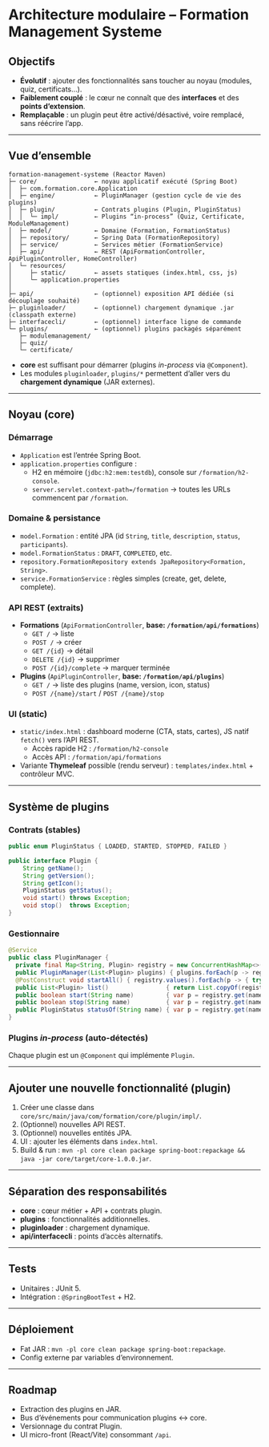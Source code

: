 # Architecture modulaire – Formation Management Systeme

## Objectifs
- **Évolutif** : ajouter des fonctionnalités sans toucher au noyau (modules, quiz, certificats…).
- **Faiblement couplé** : le cœur ne connaît que des **interfaces** et des **points d’extension**.
- **Remplaçable** : un plugin peut être activé/désactivé, voire remplacé, sans réécrire l’app.

---

## Vue d’ensemble

```
formation-management-systeme (Reactor Maven)
├─ core/                ← noyau applicatif exécuté (Spring Boot)
│  ├─ com.formation.core.Application
│  ├─ engine/           ← PluginManager (gestion cycle de vie des plugins)
│  ├─ plugin/           ← Contrats plugins (Plugin, PluginStatus)
│  │  └─ impl/          ← Plugins “in-process” (Quiz, Certificate, ModuleManagement)
│  ├─ model/            ← Domaine (Formation, FormationStatus)
│  ├─ repository/       ← Spring Data (FormationRepository)
│  ├─ service/          ← Services métier (FormationService)
│  ├─ api/              ← REST (ApiFormationController, ApiPluginController, HomeController)
│  └─ resources/
│     ├─ static/        ← assets statiques (index.html, css, js)
│     └─ application.properties
│
├─ api/                 ← (optionnel) exposition API dédiée (si découplage souhaité)
├─ pluginloader/        ← (optionnel) chargement dynamique .jar (classpath externe)
├─ interfacecli/        ← (optionnel) interface ligne de commande
└─ plugins/             ← (optionnel) plugins packagés séparément
   ├─ modulemanagement/
   ├─ quiz/
   └─ certificate/
```

- **core** est suffisant pour démarrer (plugins *in-process* via `@Component`).
- Les modules `pluginloader`, `plugins/*` permettent d’aller vers du **chargement dynamique** (JAR externes).

---

## Noyau (core)

### Démarrage
- `Application` est l’entrée Spring Boot.
- `application.properties` configure :
  - H2 en mémoire (`jdbc:h2:mem:testdb`), console sur `/formation/h2-console`.
  - `server.servlet.context-path=/formation` → toutes les URLs commencent par `/formation`.

### Domaine & persistance
- `model.Formation` : entité JPA (id `String`, `title`, `description`, `status`, `participants`).
- `model.FormationStatus` : `DRAFT`, `COMPLETED`, etc.
- `repository.FormationRepository extends JpaRepository<Formation, String>`.
- `service.FormationService` : règles simples (create, get, delete, complete).

### API REST (extraits)
- **Formations** (`ApiFormationController`, **base: `/formation/api/formations`**)
  - `GET /` → liste
  - `POST /` → créer
  - `GET /{id}` → détail
  - `DELETE /{id}` → supprimer
  - `POST /{id}/complete` → marquer terminée
- **Plugins** (`ApiPluginController`, **base: `/formation/api/plugins`**)
  - `GET /` → liste des plugins (name, version, icon, status)
  - `POST /{name}/start` / `POST /{name}/stop`

### UI (static)
- `static/index.html` : dashboard moderne (CTA, stats, cartes), JS natif `fetch()` vers l’API REST.
  - Accès rapide H2 : `/formation/h2-console`
  - Accès API : `/formation/api/formations`
- Variante **Thymeleaf** possible (rendu serveur) : `templates/index.html` + contrôleur MVC.

---

## Système de plugins

### Contrats (stables)
```java
public enum PluginStatus { LOADED, STARTED, STOPPED, FAILED }

public interface Plugin {
    String getName();
    String getVersion();
    String getIcon();
    PluginStatus getStatus();
    void start() throws Exception;
    void stop()  throws Exception;
}
```

### Gestionnaire
```java
@Service
public class PluginManager {
  private final Map<String, Plugin> registry = new ConcurrentHashMap<>();
  public PluginManager(List<Plugin> plugins) { plugins.forEach(p -> registry.put(p.getName(), p)); }
  @PostConstruct void startAll() { registry.values().forEach(p -> { try { p.start(); } catch (Exception ignored) {} }); }
  public List<Plugin> list()                { return List.copyOf(registry.values()); }
  public boolean start(String name)         { var p = registry.get(name); if (p==null) return false; try { p.start(); return true; } catch(Exception e){ return false; } }
  public boolean stop(String name)          { var p = registry.get(name); if (p==null) return false; try { p.stop();  return true; } catch(Exception e){ return false; } }
  public PluginStatus statusOf(String name) { var p = registry.get(name); return p!=null ? p.getStatus() : null; }
}
```

### Plugins *in-process* (auto-détectés)
Chaque plugin est un `@Component` qui implémente `Plugin`.

---

## Ajouter une nouvelle fonctionnalité (plugin)

1) Créer une classe dans `core/src/main/java/com/formation/core/plugin/impl/`.
2) (Optionnel) nouvelles API REST.
3) (Optionnel) nouvelles entités JPA.
4) UI : ajouter les éléments dans `index.html`.
5) Build & run : `mvn -pl core clean package spring-boot:repackage && java -jar core/target/core-1.0.0.jar`.

---

## Séparation des responsabilités
- **core** : cœur métier + API + contrats plugin.
- **plugins** : fonctionnalités additionnelles.
- **pluginloader** : chargement dynamique.
- **api/interfacecli** : points d’accès alternatifs.

---

## Tests
- Unitaires : JUnit 5.
- Intégration : `@SpringBootTest` + H2.

---

## Déploiement
- Fat JAR : `mvn -pl core clean package spring-boot:repackage`.
- Config externe par variables d’environnement.

---

## Roadmap
- Extraction des plugins en JAR.
- Bus d’événements pour communication plugins ↔ core.
- Versionnage du contrat Plugin.
- UI micro-front (React/Vite) consommant `/api`.
